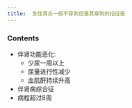 ```yaml
---
title:  急性肾炎一般不穿刺但是其穿刺的指征是
--- 
```


### Contents
- 伴肾功能恶化:
  - 少尿<span class="bred">一周以上</span>
  - 尿量<span class="bred">进行性减少</span>
  - 血肌酐<span class="bred">持续升高</span>
- 伴肾病综合征
- 病程超过8周
